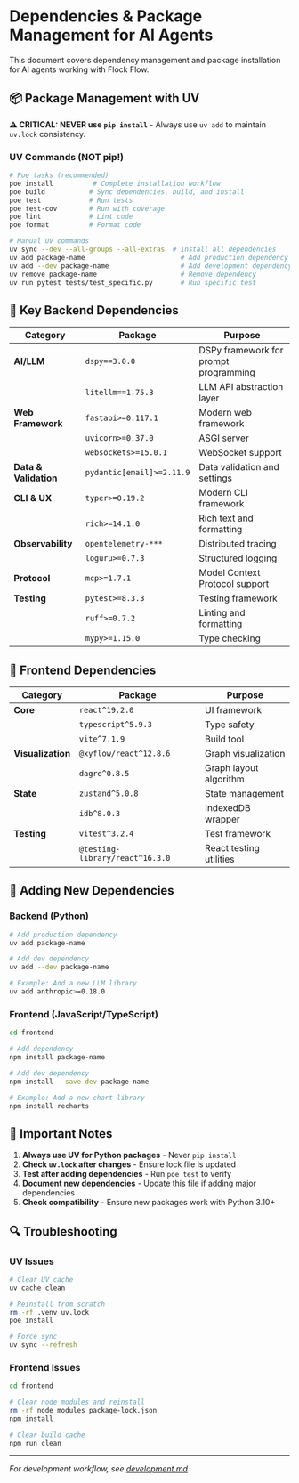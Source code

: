 # Dependencies & Package Management for AI Agents

This document covers dependency management and package installation for AI agents working with Flock Flow.

## 📦 Package Management with UV

**⚠️ CRITICAL: NEVER use `pip install`** - Always use `uv add` to maintain `uv.lock` consistency.

### UV Commands (NOT pip!)

```bash
# Poe tasks (recommended)
poe install          # Complete installation workflow
poe build           # Sync dependencies, build, and install
poe test            # Run tests
poe test-cov        # Run with coverage
poe lint            # Lint code
poe format          # Format code

# Manual UV commands
uv sync --dev --all-groups --all-extras  # Install all dependencies
uv add package-name                        # Add production dependency
uv add --dev package-name                  # Add development dependency
uv remove package-name                     # Remove dependency
uv run pytest tests/test_specific.py       # Run specific test
```

## 🐍 Key Backend Dependencies

| Category | Package | Purpose |
|----------|---------|---------|
| **AI/LLM** | `dspy==3.0.0` | DSPy framework for prompt programming |
| | `litellm==1.75.3` | LLM API abstraction layer |
| **Web Framework** | `fastapi>=0.117.1` | Modern web framework |
| | `uvicorn>=0.37.0` | ASGI server |
| | `websockets>=15.0.1` | WebSocket support |
| **Data & Validation** | `pydantic[email]>=2.11.9` | Data validation and settings |
| **CLI & UX** | `typer>=0.19.2` | Modern CLI framework |
| | `rich>=14.1.0` | Rich text and formatting |
| **Observability** | `opentelemetry-***` | Distributed tracing |
| | `loguru>=0.7.3` | Structured logging |
| **Protocol** | `mcp>=1.7.1` | Model Context Protocol support |
| **Testing** | `pytest>=8.3.3` | Testing framework |
| | `ruff>=0.7.2` | Linting and formatting |
| | `mypy>=1.15.0` | Type checking |

## 🎨 Frontend Dependencies

| Category | Package | Purpose |
|----------|---------|---------|
| **Core** | `react^19.2.0` | UI framework |
| | `typescript^5.9.3` | Type safety |
| | `vite^7.1.9` | Build tool |
| **Visualization** | `@xyflow/react^12.8.6` | Graph visualization |
| | `dagre^0.8.5` | Graph layout algorithm |
| **State** | `zustand^5.0.8` | State management |
| | `idb^8.0.3` | IndexedDB wrapper |
| **Testing** | `vitest^3.2.4` | Test framework |
| | `@testing-library/react^16.3.0` | React testing utilities |

## 🔧 Adding New Dependencies

### Backend (Python)

```bash
# Add production dependency
uv add package-name

# Add dev dependency
uv add --dev package-name

# Example: Add a new LLM library
uv add anthropic>=0.18.0
```

### Frontend (JavaScript/TypeScript)

```bash
cd frontend

# Add dependency
npm install package-name

# Add dev dependency
npm install --save-dev package-name

# Example: Add a new chart library
npm install recharts
```

## 🚨 Important Notes

1. **Always use UV for Python packages** - Never `pip install`
2. **Check `uv.lock` after changes** - Ensure lock file is updated
3. **Test after adding dependencies** - Run `poe test` to verify
4. **Document new dependencies** - Update this file if adding major dependencies
5. **Check compatibility** - Ensure new packages work with Python 3.10+

## 🔍 Troubleshooting

### UV Issues

```bash
# Clear UV cache
uv cache clean

# Reinstall from scratch
rm -rf .venv uv.lock
poe install

# Force sync
uv sync --refresh
```

### Frontend Issues

```bash
cd frontend

# Clear node_modules and reinstall
rm -rf node_modules package-lock.json
npm install

# Clear build cache
npm run clean
```

---

*For development workflow, see [development.md](./development.md)*
